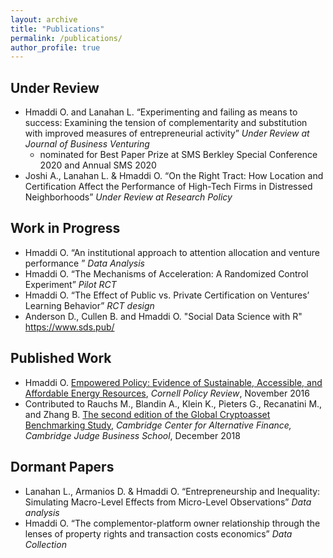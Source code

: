```yaml
---
layout: archive
title: "Publications"
permalink: /publications/
author_profile: true
---
```



Under Review 
---------
* Hmaddi O. and Lanahan L. “Experimenting and failing as means to success: Examining the tension of complementarity and substitution with improved measures of entrepreneurial activity” *Under Review at Journal of Business Venturing*
  * nominated for Best Paper Prize at SMS Berkley Special Conference 2020 and Annual SMS 2020
* Joshi A., Lanahan L. & Hmaddi O. “On the Right Tract: How Location and Certification Affect the Performance of High-Tech Firms in Distressed Neighborhoods” *Under Review at Research Policy*

Work in Progress 
-----------
* Hmaddi O. “An institutional approach to attention allocation and venture performance ” *Data Analysis*
* Hmaddi O. “The Mechanisms of Acceleration: A Randomized Control Experiment” *Pilot RCT*
* Hmaddi O. “The Effect of Public vs. Private Certification on Ventures’ Learning Behavior” *RCT design*
* Anderson D., Cullen B. and Hmaddi O. "Social Data Science with R" https://www.sds.pub/

Published Work
-------------
* Hmaddi O. [Empowered Policy: Evidence of Sustainable, Accessible, and Affordable Energy Resources](http://www.cornellpolicyreview.com/empowered-policy-evidence-of-sustainable-accessible-and-affordable-energy-resources/), *Cornell Policy Review*, November 2016
* Contributed to Rauchs M., Blandin A., Klein K., Pieters G., Recanatini M., and Zhang B. [The second edition of the Global Cryptoasset Benchmarking Study](https://www.jbs.cam.ac.uk/fileadmin/user_upload/research/centres/alternative-finance/downloads/2019-09-ccaf-2nd-global-cryptoasset-benchmarking.pdf), *Cambridge Center for Alternative Finance, Cambridge Judge Business School*, December 2018

Dormant Papers 
-----------
* Lanahan L., Armanios D. & Hmaddi O. “Entrepreneurship and Inequality: Simulating Macro-Level Effects from Micro-Level Observations” *Data analysis*
* Hmaddi O. “The complementor-platform owner relationship through the lenses of property rights and transaction costs economics” *Data Collection*


